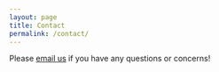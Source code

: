 ```yaml
---
layout: page
title: Contact
permalink: /contact/
---
```


Please [email us](mailto:{{site.email}}) if you have any questions or concerns!